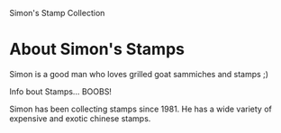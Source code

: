 Simon's Stamp Collection


# About Simon's Stamps

Simon is a good man who loves grilled goat sammiches and stamps ;)

Info bout Stamps... BOOBS! 

Simon has been collecting stamps since 1981. He has a wide variety of expensive and exotic chinese stamps.
